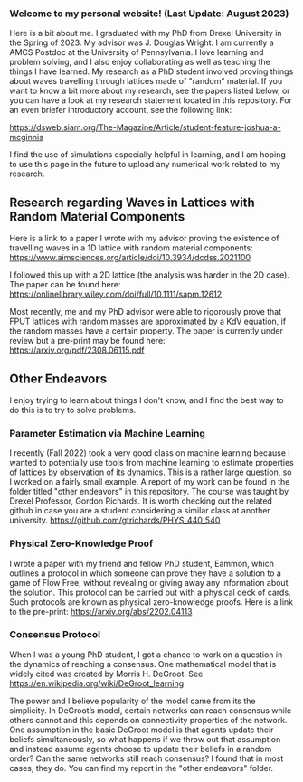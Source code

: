 ### Welcome to my personal website! (Last Update: August 2023)

Here is a bit about me. I graduated with my PhD from Drexel University in the Spring of 2023. My advisor was J. Douglas Wright. I am currently a AMCS Postdoc at the University of Pennsylvania. 
I love learning and problem solving, and I also enjoy collaborating as well as teaching the things I have learned. 
My research as a PhD student involved proving things about waves travelling through lattices made of "random" material. If you want to know a bit more about my research, see 
the papers listed below, or you can have a look at my research statement located in this repository. For an even briefer introductory account, see the following link: 

https://dsweb.siam.org/The-Magazine/Article/student-feature-joshua-a-mcginnis

I find the use of simulations especially helpful in learning, and I am hoping to use this page in the future to upload any numerical work related to my research. 

## Research regarding Waves in Lattices with Random Material Components 

Here is a link to a paper I wrote with my advisor proving the existence of travelling waves in a 1D lattice with random material components: https://www.aimsciences.org/article/doi/10.3934/dcdss.2021100

I followed this up with a 2D lattice (the analysis was harder in the 2D case). The paper can be found here: https://onlinelibrary.wiley.com/doi/full/10.1111/sapm.12612

Most recently, me and my PhD advisor were able to rigorously prove that FPUT lattices with random masses are approximated by a KdV equation, if the random masses have a certain property.
The paper is currently under review but a pre-print may be found here: https://arxiv.org/pdf/2308.06115.pdf

## Other Endeavors 

I enjoy trying to learn about things I don't know, and I find the best way to do this is to try to solve problems. 

### Parameter Estimation via Machine Learning

I recently (Fall 2022) took a very good class on machine learning because I wanted to potentially use tools from machine learning to estimate properties of lattices by observation of its dynamics. 
This is a rather large question, so I worked on a fairly small example. A report of my work can be found in the folder titled "other endeavors" in this repository. 
The course was taught by Drexel Professor, Gordon Richards. It is worth checking out the related github in case you are a student considering a similar class at another university. https://github.com/gtrichards/PHYS_440_540

### Physical Zero-Knowledge Proof
I wrote a paper with my friend and fellow PhD student, Eammon, which outlines a protocol in which someone can prove they have a solution to a game of Flow Free, without revealing or giving away any information about the solution. This protocol can be carried out with a physical deck of cards. Such protocols are known as physical zero-knowledge proofs. 
Here is a link to the pre-print: https://arxiv.org/abs/2202.04113

### Consensus Protocol

When I was a young PhD student, I got a chance to work on a question in the dynamics of reaching a consensus. One mathematical model that is widely cited was created by Morris H. DeGroot. See https://en.wikipedia.org/wiki/DeGroot_learning  

The power and I believe popularity of the model came from its the simplicity. In DeGroot’s model, certain networks can reach consensus while others cannot and this depends on connectivity properties of the network. 
One assumption in the basic DeGroot model is that agents update their beliefs simultaneously, so what happens if we throw out that assumption and instead assume agents choose to update their beliefs in a random order? 
Can the same networks still reach consensus? I found that in most cases, they do. You can find my report in the "other endeavors" folder. 









